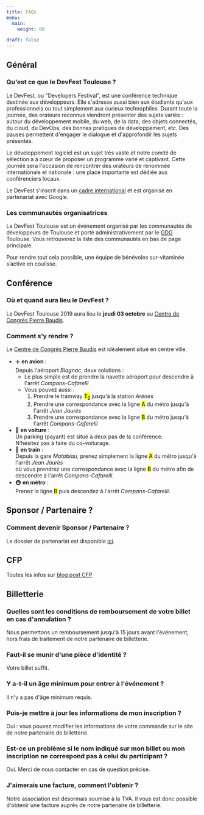 ```yaml
---
title: FAQs
menu:
  main:
    weight: 80

draft: false
---
```


## Général

### Qu'est ce que le DevFest Toulouse ?

Le DevFest, ou "Developers Festival", est une conférence technique destinée aux développeurs.
Elle s'adresse aussi bien aux étudiants qu'aux professionnels ou tout simplement aux curieux technophiles.
Durant toute la journée, des orateurs reconnus viendront présenter des sujets variés : autour du développement mobile, du web, de la data, des objets connectés, du cloud, du DevOps, des bonnes pratiques de développement, etc.
Des pauses permettent d'engager le dialogue et d'approfondir les sujets présentés.

Le développement logiciel est un sujet très vaste et notre comité de sélection a à cœur de proposer un programme varié et captivant.
Cette journée sera l'occasion de rencontrer des orateurs de renommée internationale et nationale : une place importante est dédiée aux conférenciers locaux.

Le DevFest s'inscrit dans un [cadre international](https://developers.google.com/events/devfest/) et est organisé en partenariat avec Google.

### Les communautés organisatrices

Le DevFest Toulouse est un événement organisé par les communautés de développeurs de Toulouse et porté administrativement par le [GDG](http://www.gdgtoulouse.fr/) Toulouse.
Vous retrouverez la liste des communautés en bas de page principale.

Pour rendre tout cela possible, une équipe de bénévoles sur-vitaminée s’active en coulisse.


## Conférence

### Où et quand aura lieu le DevFest ?

Le DevFest Toulouse 2019 aura lieu le **jeudi 03 octobre** au [Centre de Congrés Pierre Baudis](https://goo.gl/maps/vDmHc8mFQtD2).

### Comment s'y rendre ?

Le [Centre de Congrés Pierre Baudis](https://goo.gl/maps/vDmHc8mFQtD2) est idéalement situé en centre ville.

* :airplane: **en avion** : <br>
Depuis l'aéroport _Blagnac_, deux solutions :
  - Le plus simple est de prendre la navette aéroport pour descendre à l'arrêt _Compans-Cafarelli_
  - Vous pouvez aussi :
      1. Prendre le tramway <mark class="t2">T<sub>2</sub></mark> jusqu'à la station _Arènes_
      2. Prendre une correspondance avec la ligne <mark class="a">A</mark> du métro jusqu'à l'arrêt _Jean Jaurès_
      3. Prendre une correspondance avec la ligne <mark class="b">B</mark> du métro jusqu'à l'arrêt _Compans-Cafarelli_
* :car: **en voiture** : <br>
Un parking (payant) est situé à deux pas de la conférence. <br>
N'hésitez pas à faire du co-voiturage.
* :train: **en train** : <br>
Depuis la gare _Matabiau_, 
prenez simplement la ligne <mark class="a">A</mark> du métro jusqu'à l'arrêt _Jean Jaurès_ <br> 
où vous prendrez une correspondance avec la ligne <mark class="b">B</mark> du métro 
afin de descendre à l'arrêt _Compans-Cafarelli_.
* :metro: **en métro** : <br>
Prenez la ligne <mark class="b">B</mark> puis descendez à l'arrêt _Compans-Cafarelli_.

## Sponsor / Partenaire ?

### Comment devenir Sponsor / Partenaire ?

Le dossier de partenariat est disponible [ici](https://drive.google.com/open?id=1Uo1V4v3SHjl2q27SNkOyHkcuagKJmTU4).

## CFP

Toutes les infos sur [blog post CFP](/fr/blog/cfp/)

## Billetterie

### Quelles sont les conditions de remboursement de votre billet en cas d'annulation ?

Nous permettons un remboursement jusqu'à 15 jours avant l'événement, hors frais de traitement de notre partenaire de billetterie.

### Faut-il se munir d'une pièce d'identité ?

Votre billet suffit.

### Y a-t-il un âge minimum pour entrer à l'événement ?

Il n'y a pas d'âge minimum requis.

### Puis-je mettre à jour les informations de mon inscription ?

Oui : vous pouvez modifier les informations de votre commande sur le site de notre partenaire de billetterie.

### Est-ce un problème si le nom indiqué sur mon billet ou mon inscription ne correspond pas à celui du participant ?

Oui. Merci de nous contacter en cas de question précise.

### J'aimerais une facture, comment l'obtenir ?

Notre association est désormais soumise à la TVA. Il vous est donc possible d'obtenir une facture auprès de notre partenaire de billetterie.
